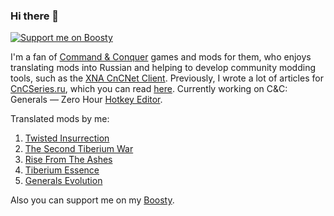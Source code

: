 ### Hi there 👋
[![Support me on Boosty](https://img.shields.io/badge/boosty-50₽/month-green.svg?logo=boosty)](https://boosty.to/mah_boi)

I'm a fan of [Command & Conquer](https://en.wikipedia.org/wiki/Command_%26_Conquer) games and mods for them, who enjoys translating mods into Russian and helping to develop community modding tools, such as the [XNA CnCNet Client](https://github.com/CnCNet/xna-cncnet-client). Previously, I wrote a lot of articles for [CnCSeries.ru](https://cncseries.ru), which you can read [here](https://cncseries.ru/author/mah_boi/). Currently working on C&C: Generals — Zero Hour [Hotkey Editor](https://github.com/MahBoiDeveloper/GZHHotkeysEditor).

Translated mods by me:
1. [Twisted Insurrection](https://github.com/MahBoiTranslator/TwistedInsurrectionRu)
2. [The Second Tiberium War](https://github.com/MahBoiTranslator/TheSecondTiberiumWarRu)
3. [Rise From The Ashes](https://github.com/MahBoiTranslator/RiseFromTheAshesRu)
4. [Tiberium Essence](https://github.com/MahBoiTranslator/TiberiumEssenceRu)
5. [Generals Evolution](https://github.com/MahBoiTranslator/GeneralsEvolutionRu)

Also you can support me on my [Boosty](https://boosty.to/mah_boi).

<!--
**MahBoiDeveloper/MahBoiDeveloper** is a ✨ _special_ ✨ repository because its `README.md` (this file) appears on your GitHub profile.

Here are some ideas to get you started:

- 🔭 I’m currently working on ...
- 🌱 I’m currently learning ...
- 👯 I’m looking to collaborate on ...
- 🤔 I’m looking for help with ...
- 💬 Ask me about ...
- 📫 How to reach me: ...
- 😄 Pronouns: ...
- ⚡ Fun fact: ...
-->
